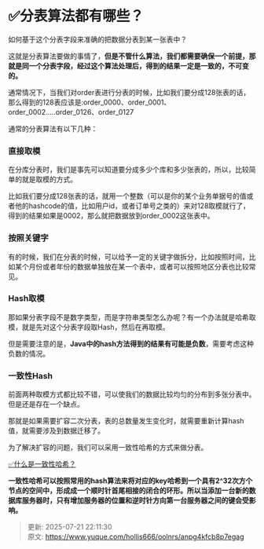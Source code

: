# ✅分表算法都有哪些？

如何基于这个分表字段来准确的把数据分表到某一张表中？



这就是分表算法要做的事情了，**但是不管什么算法，我们都需要确保一个前提，那就是同一个分表字段，经过这个算法处理后，得到的结果一定是一致的，不可变的。**



通常情况下，当我们对order表进行分表的时候，比如我们要分成128张表的话，那么得到的128表应该是:order_0000、order_0001、order_0002.....order_0126、order_0127



通常的分表算法有以下几种：



### 直接取模


在分库分表时，我们是事先可以知道要分成多少个库和多少张表的，所以，比较简单的就是取模的方式。



比如我们要分成128张表的话，就用一个整数（可以是你的某个业务单据号的值或者他的hashcode的值，比如用户id，或者订单号之类的）来对128取模就行了，得到的结果如果是0002，那么就把数据放到order_0002这张表中。



### 按照关键字


有的时候，我们在分表的时候，可以给予一定的关键字做拆分，比如按照时间，比如某个月份或者年份的数据单独放在某一个表中，或者可以按照地区分表也比较常见。



### Hash取模


那如果分表字段不是数字类型，而是字符串类型怎么办呢？有一个办法就是哈希取模，就是先对这个分表字段取Hash，然后在再取模。



但是需要注意的是，**Java中的hash方法得到的结果有可能是负数**，需要考虑这种负数的情况。



### 一致性Hash


前面两种取模方式都比较不错，可以使我们的数据比较均匀的分布到多张分表中。但是还是存在一个缺点。



那就是如果需要扩容二次分表，表的总数量发生变化时，就需要重新计算hash值，就需要涉及到数据迁移了。



为了解决扩容的问题，我们可以采用一致性哈希的方式来做分表。



[✅什么是一致性哈希？](https://www.yuque.com/hollis666/oolnrs/hgx0twgg4t7nqg6v)



**一致性哈希可以按照常用的hash算法来将对应的key哈希到一个具有2^32次方个节点的空间中，形成成一个顺时针首尾相接的闭合的环形。所以当添加一台新的数据库服务器时，只有增加服务器的位置和逆时针方向第一台服务器之间的键会受影响。**



> 更新: 2025-07-21 22:11:30  
> 原文: <https://www.yuque.com/hollis666/oolnrs/anpg4kfcb8p7egag>